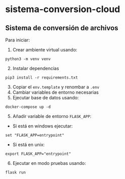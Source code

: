 # sistema-conversion-cloud
## Sistema de conversión de archivos


Para iniciar:

1. Crear ambiente virtual usando:
```
python3 -m venv venv
```
2. Instalar dependencias
```
pip3 install -r requirements.txt
```
3. Copiar el ```env.template``` y renombar a ```.env```
4. Cambiar variables de entorno necesarias
5. Ejecutar base de datos usando: 
```
docker-compose up -d
```
5. Añadir variable de entorno ``FLASK_APP``:
- Si está en windows ejecutar:
```
set "FLASK_APP=entrypoint"
```
- Si está en unix:
```
export FLASK_APP="entrypoint"
```
6. Ejecutar en modo pruebas usando:
```
flask run
```



